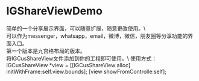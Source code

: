 # IGShareViewDemo
简单的一个分享展示界面，可以随意扩展，随意更改使用。\  
可以作为messenger，whatsapp，email，微博，微信，朋友圈等分享功能的界面入口。\
第一个版本是九宫格布局的版本。\
将IGCusShareView文件添加到你的工程即可使用。\ 
使用方式：\
IGCusShareView *view = [[IGCusShareView alloc] initWithFrame:self.view.bounds];
[view showFromControlle:self];
